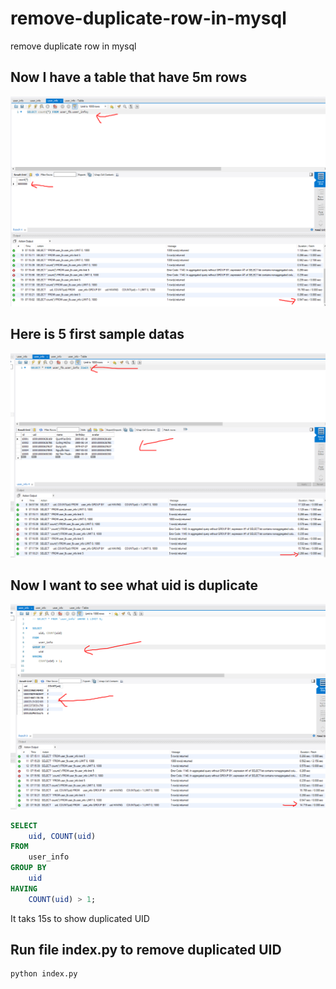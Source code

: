 # remove-duplicate-row-in-mysql
remove duplicate row in mysql

## Now I have a table that have 5m rows
<img src="Screenshot_2.png"/>

## Here is 5 first sample datas
<img src="Screenshot_1.png"/>

## Now I want to see what uid is duplicate
<img src="Screenshot_3.png"/>

```sql
SELECT 
    uid, COUNT(uid)
FROM
    user_info
GROUP BY 
    uid
HAVING 
    COUNT(uid) > 1;
```

It taks 15s to show duplicated UID

## Run file index.py to remove duplicated UID
```
python index.py
```